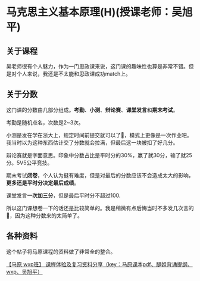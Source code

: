 # 马克思主义基本原理(H)(授课老师：吴旭平)

## 关于课程

吴老师很有个人魅力，作为一门思政课来说，这门课的趣味性也算是非常不错。但是对个人来说，我还是不太能和思政课成功match上。

## 关于分数

这门课的分数由几部分组成。**考勤**、**小测**、**辩论赛**、**课堂发言**和**期末考试**。

考勤是随机点名，次数是2~3次。

小测是发在学在浙大上，规定时间前提交就可以了📅，模式上更像是一次作业吧。我当时以为这种东西估计交了分数就会拉满，但最后这一块被扣了好几分。

辩论赛就是字面意思。印象中分数占比是平时分的30%，赢了就30分，输了就25分。5V5公平竞技。

期末考试**闭卷**，个人认为挺有难度，但是对最后的分数应该不会造成太大的影响，**更多还是平时分决定最后成绩**。

课堂发言**一次加三分**，但是最后平时分不超过100.

所以这门课想卷一下的话还是比较简单的。我是稍微有点后悔当时不多发几次言的🤨，因为这种分数来的太简单了。

## 各种资料

这个帖子将马原课程的资料做了非常全的整合。

[【马原 wxp班】 课程体验及复习资料分享（key：马原课本pdf、腿姐背诵提纲、wxp、吴旭平）](https://www.cc98.org/topic/5925146)

